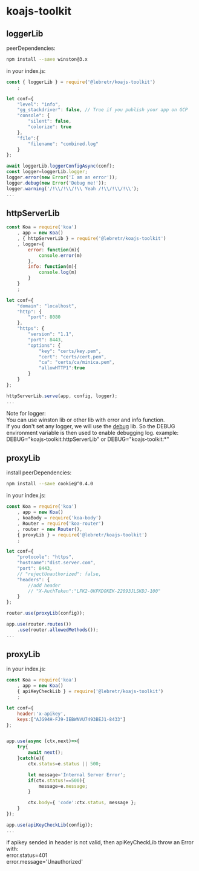 # koajs-toolkit

## loggerLib

peerDependencies:

``` bash
npm install --save winston@3.x
```

in your index.js:

``` js
const { loggerLib } = require('@lebretr/koajs-toolkit')
    ;

let conf={
    "level": "info",
    "gg_stackdriver": false, // True if you publish your app on GCP
    "console": {
        "silent": false,
        "colorize": true
    },
    "file":{
        "filename": "combined.log"
    }
};

await loggerLib.loggerConfigAsync(conf);
const logger=loggerLib.logger;
logger.error(new Error('I am an error'));
logger.debug(new Error('Debug me!'));
logger.warning('/!\\/!\\/!\\ Yeah /!\\/!\\/!\\');
...
```

## httpServerLib

``` js
const Koa = require('koa')
    , app = new Koa()
    , { httpServerLib } = require('@lebretr/koajs-toolkit')
    , logger={
        error: function(m){
            console.error(m)
        },
        info: function(m){
            console.log(m)
        }
    }
    ;

let conf={
    "domain": "localhost",
    "http": {
        "port": 8080
    },
    "https": {
        "version": "1.1",
        "port": 8443,
        "options": {
            "key": "certs/key.pem",
            "cert": "certs/cert.pem",
            "ca": "certs/ca/minica.pem",
            "allowHTTP1":true
        }
    }
};

httpServerLib.serve(app, config, logger);
...
```

Note for logger:  
You can use winston lib or other lib with error and info function.  
If you don't set any logger, we will use the [debug](https://www.npmjs.com/package/debug) lib. So the DEBUG environment variable is then used to enable debugging log. example: DEBUG="koajs-toolkit:httpServerLib" or DEBUG="koajs-toolkit:*"  

## proxyLib

install peerDependencies:

``` bash
npm install --save cookie@^0.4.0
```

in your index.js:

``` js
const Koa = require('koa')
    , app = new Koa()
    , koaBody = require('koa-body')
    , Router = require('koa-router')
    , router = new Router(),
    { proxyLib } = require('@lebretr/koajs-toolkit')
    ;

let conf={
    "protocole": "https",
    "hostname":"dist.server.com",
    "port": 8443,
    // "rejectUnauthorized": false,
    "headers": {
        //add header
        // "X-AuthToken":"LFK2-0KFKDOKEK-22093JLSKDJ-100"
    }
};

router.use(proxyLib(config));

app.use(router.routes())
    .use(router.allowedMethods());
...
```

## proxyLib



in your index.js:

``` js
const Koa = require('koa')
    , app = new Koa()
    { apiKeyCheckLib } = require('@lebretr/koajs-toolkit')
    ;

let conf={
    header:'x-apikey',
    keys:["AJG94H-FJ9-IEBWNVU7493BEJ1-8433"]
};


app.use(async (ctx,next)=>{
    try{
        await next();
    }catch(e){
        ctx.status=e.status || 500;

        let message='Internal Server Error';
        if(ctx.status!==500){
            message=e.message;
        }

        ctx.body={ 'code':ctx.status, message };
    }
});

app.use(apiKeyCheckLib(config));
...
```

if apikey sended in header is not valid, then apiKeyCheckLib throw an Error with:  
error.status=401  
error.message='Unauthorized'  
